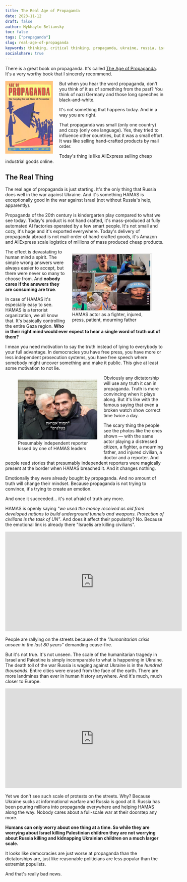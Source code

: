 ```yaml
---
title: The Real Age of Propaganda
date: 2023-11-12
draft: false
author: Mykhaylo Beliansky
toc: false
tags: ["propaganda"]
slug: real-age-of-propaganda
keywords: thinking, critical thinking, propaganda, ukraine, russia, israel, war, hamas
socialshare: true
---
```

There is a great book on propaganda. It's called [The Age of Propaganda](https://www.barnesandnoble.com/w/age-of-propaganda-anthony-pratkanis/1119469522). It's a very worthy book that I sincerely recommend.

<img src="/img/age-of-propaganda-cover.webp" alt="Cover of The Age of Propaganda Book" width="30%" style="float: left; margin-right: 20px; width: 30%;">

But when you hear the word propaganda, don't you think of it as of something from the past? You think of nazi Germany and those long speeches in black-and-white. 

It's not something that happens today. And in a way you are right.

That propaganda was small (only one country) and cozy (only one language). Yes, they tried to influence other countries, but it was a small effort. It was like selling hand-crafted products by mail order. 

Today's thing is like AliExpress selling cheap industrial goods online.

## The Real Thing
The real age of propaganda is just starting. It's the only thing that Russia does well in the war against Ukraine. And it's something HAMAS is exceptionally good in the war against Israel (not without Russia's help, apparently).

Propaganda of the 20th century is kindergarten play compared to what we see today. Today's product is not hand crafted, it's mass-produced at fully automated AI factories operated by a few smart people. It's not small and cozy, it's huge and it's exported everywhere. Today's delivery of propaganda abroad is not mail-order of hand-crafted goods, it's Amazon and AliExpress scale logistics of millions of mass produced cheap products.

<figure style="float: right; margin-left: 20px; width: 50%; margin-bottom: 20px">
<img src="/img/hamas-fakes-1.jpg" alt="HAMAS fakes with the same guy in many different roles">
<figcaption style="text-align: left">HAMAS actor as a fighter, injured, press, patient, mourning father</figcaption>
</figure>

The effect is devastating to human mind a spirit. The simple wrong answers were always easier to accept, but there were never so many to choose from. And **nobody cares if the answers they are consuming are true**.

In case of HAMAS it's especially easy to see. HAMAS is a terrorist organization, we all know that. It's basically controlling the entire Gaza region. **Who in their right mind would ever expect to hear a single word of truth out of them?** 

I mean you need motivation to say the truth instead of lying to everybody to your full advantage. In democracies you have free press, you have more or less independent prosecution systems, you have free speech where somebody might uncover something and make it public. This give at least some motivation to not lie.

<figure style="float: left; margin-right: 20px; width: 50%; margin-bottom: 20px">
<img src="/img/hamas-reporter.jpg" alt="Independent reporter kissed by one of HAMAS leaders">
<figcaption style="text-align: left">Presumably independent reporter kissed by one of HAMAS leaders</figcaption>
</figure>

Obviously any dictatorship will use any truth it can in propaganda. Truth is more convincing when it plays along. But it's like with the famous saying that even a broken watch show correct time twice a day. 

The scary thing the people see the photos like the ones shown — with the same actor playing a distressed citizen, a fighter, a mourning father, and injured civilian, a doctor and a reporter. And people read stories that presumably independent reporters were magically present at the border when HAMAS breached it. And it changes nothing.

Emotionally they were already bought by propaganda. And no amount of truth will change their mindset. Because propaganda is not trying to convince, it's trying to create an emotion. 

And once it succeeded... it's not afraid of truth any more.

HAMAS is openly saying *"we used the money received as aid from developed nations to build underground tunnels and weapons. Protection of civilians is the task of UN"*. And does it affect their popularity? No. Because the emotional link is already there "Israelis are killing civilians".

<iframe width="560" height="315" src="https://www.youtube.com/embed/LoOH4R3HrUw?si=fU_Xklp1UhVamLvh" title="YouTube video player" frameborder="0" allow="accelerometer; autoplay; clipboard-write; encrypted-media; gyroscope; picture-in-picture; web-share" allowfullscreen></iframe>

People are rallying on the streets because of the *"humanitarian crisis unseen in the last 80 years"* demanding cease-fire. 

But it's not true. It's not unseen. The scale of the humanitarian tragedy in Israel and Palestine is simply incomparable to what is happening in Ukraine. The death toll of the war Russia is waging against Ukraine is in the *hundred thousands*. Entire cities were erased from the face of the earth. There are more landmines than ever in human history anywhere. And it's much, much closer to Europe.

<iframe width="560" height="315" src="https://www.youtube.com/embed/EDJVeO_Mw0g?si=ElrT236ibYK1Vdzt" title="YouTube video player" frameborder="0" allow="accelerometer; autoplay; clipboard-write; encrypted-media; gyroscope; picture-in-picture; web-share" allowfullscreen></iframe>

Yet we don't see such scale of protests on the streets. Why? Because Ukraine sucks at informational warfare and Russia is good at it. Russia has been pouring millions into propaganda everywhere and helping HAMAS along the way. Nobody cares about a full-scale war at their doorstep any more. 

**Humans can only worry about one thing at a time. So while they are worrying about Israel killing Palestinian children they are not worrying about Russia killing and kidnapping Ukrainian children on a much larger scale.**

It looks like democracies are just worse at propaganda than the dictatorships are, just like reasonable politicians are less popular than the extremist populists. 

And that's really bad news.












